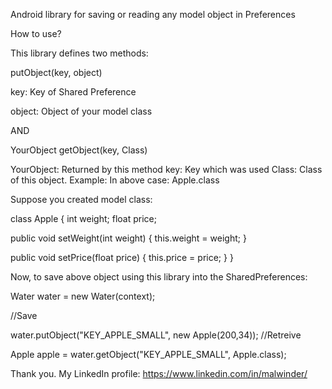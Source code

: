 Android library for saving or reading any model object in Preferences

How to use?

This library defines two methods:

putObject(key, object)

key: Key of Shared Preference

object: Object of your model class

AND

YourObject getObject(key, Class)

YourObject: Returned by this method
key: Key which was used
Class: Class of this object. Example: In above case: Apple.class

Suppose you created model class:

class Apple {
 int weight;
 float price;
 
 public void setWeight(int weight) {
 this.weight = weight;
 }
 
 public void setPrice(float price) {
 this.price = price;
 }
}

Now, to save above object using this library into the SharedPreferences:

Water water = new Water(context);

//Save

water.putObject("KEY_APPLE_SMALL", new Apple(200,34));
//Retreive

Apple apple = water.getObject("KEY_APPLE_SMALL", Apple.class);


Thank you.
My LinkedIn profile: https://www.linkedin.com/in/malwinder/

